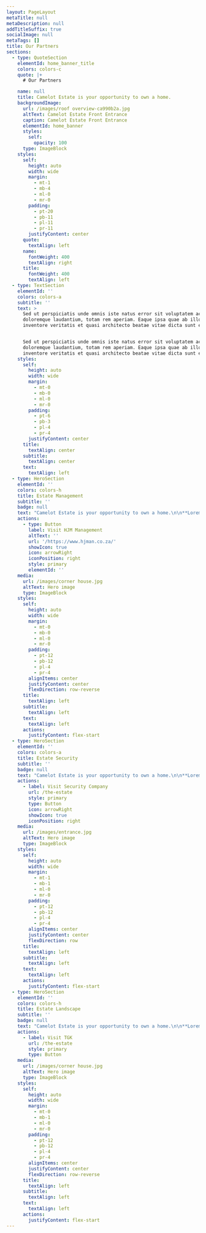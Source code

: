 ```yaml
---
layout: PageLayout
metaTitle: null
metaDescription: null
addTitleSuffix: true
socialImage: null
metaTags: []
title: Our Partners
sections:
  - type: QuoteSection
    elementId: home_banner_title
    colors: colors-c
    quote: |+
      # Our Partners

    name: null
    title: Camelot Estate is your opportunity to own a home.
    backgroundImage:
      url: /images/roof overview-ca990b2a.jpg
      altText: Camelot Estate Front Entrance
      caption: Camelot Estate Front Entrance
      elementId: home_banner
      styles:
        self:
          opacity: 100
      type: ImageBlock
    styles:
      self:
        height: auto
        width: wide
        margin:
          - mt-1
          - mb-4
          - ml-0
          - mr-0
        padding:
          - pt-20
          - pb-11
          - pl-11
          - pr-11
        justifyContent: center
      quote:
        textAlign: left
      name:
        fontWeight: 400
        textAlign: right
      title:
        fontWeight: 400
        textAlign: left
  - type: TextSection
    elementId: ''
    colors: colors-a
    subtitle: ''
    text: >
      Sed ut perspiciatis unde omnis iste natus error sit voluptatem accusantium
      doloremque laudantium, totam rem aperiam. Eaque ipsa quae ab illo
      inventore veritatis et quasi architecto beatae vitae dicta sunt explicabo.


      Sed ut perspiciatis unde omnis iste natus error sit voluptatem accusantium
      doloremque laudantium, totam rem aperiam. Eaque ipsa quae ab illo
      inventore veritatis et quasi architecto beatae vitae dicta sunt explicabo.
    styles:
      self:
        height: auto
        width: wide
        margin:
          - mt-0
          - mb-0
          - ml-0
          - mr-0
        padding:
          - pt-6
          - pb-3
          - pl-4
          - pr-4
        justifyContent: center
      title:
        textAlign: center
      subtitle:
        textAlign: center
      text:
        textAlign: left
  - type: HeroSection
    elementId: ''
    colors: colors-h
    title: Estate Management
    subtitle: ''
    badge: null
    text: "Camelot Estate is your opportunity to own a home.\n\n**Lorem Ipsum**\_is simply dummy text of the printing and typesetting industry. Lorem Ipsum has been the industry's standard dummy text ever since the 1500s, when an unknown printer took a galley of type and scrambled it to make a type specimen book. It has survived not only five centuries, but also the leap into electronic typesetting, remaining essentially unchanged.\n"
    actions:
      - type: Button
        label: Visit HJM Management
        altText: ''
        url: '/https://www.hjman.co.za/'
        showIcon: true
        icon: arrowRight
        iconPosition: right
        style: primary
        elementId: ''
    media:
      url: /images/corner house.jpg
      altText: Hero image
      type: ImageBlock
    styles:
      self:
        height: auto
        width: wide
        margin:
          - mt-0
          - mb-0
          - ml-0
          - mr-0
        padding:
          - pt-12
          - pb-12
          - pl-4
          - pr-4
        alignItems: center
        justifyContent: center
        flexDirection: row-reverse
      title:
        textAlign: left
      subtitle:
        textAlign: left
      text:
        textAlign: left
      actions:
        justifyContent: flex-start
  - type: HeroSection
    elementId: ''
    colors: colors-a
    title: Estate Security
    subtitle: ''
    badge: null
    text: "Camelot Estate is your opportunity to own a home.\n\n**Lorem Ipsum**\_is simply dummy text of the printing and typesetting industry. Lorem Ipsum has been the industry's standard dummy text ever since the 1500s, when an unknown printer took a galley of type and scrambled it to make a type specimen book. It has survived not only five centuries, but also the leap into electronic typesetting, remaining essentially unchanged.\n"
    actions:
      - label: Visit Security Company
        url: /the-estate
        style: primary
        type: Button
        icon: arrowRight
        showIcon: true
        iconPosition: right
    media:
      url: /images/entrance.jpg
      altText: Hero image
      type: ImageBlock
    styles:
      self:
        height: auto
        width: wide
        margin:
          - mt-1
          - mb-1
          - ml-0
          - mr-0
        padding:
          - pt-12
          - pb-12
          - pl-4
          - pr-4
        alignItems: center
        justifyContent: center
        flexDirection: row
      title:
        textAlign: left
      subtitle:
        textAlign: left
      text:
        textAlign: left
      actions:
        justifyContent: flex-start
  - type: HeroSection
    elementId: ''
    colors: colors-h
    title: Estate Landscape
    subtitle: ''
    badge: null
    text: "Camelot Estate is your opportunity to own a home.\n\n**Lorem Ipsum**\_is simply dummy text of the printing and typesetting industry. Lorem Ipsum has been the industry's standard dummy text ever since the 1500s, when an unknown printer took a galley of type and scrambled it to make a type specimen book. It has survived not only five centuries, but also the leap into electronic typesetting, remaining essentially unchanged.\n"
    actions:
      - label: Visit TGK
        url: /the-estate
        style: primary
        type: Button
    media:
      url: /images/corner house.jpg
      altText: Hero image
      type: ImageBlock
    styles:
      self:
        height: auto
        width: wide
        margin:
          - mt-0
          - mb-1
          - ml-0
          - mr-0
        padding:
          - pt-12
          - pb-12
          - pl-4
          - pr-4
        alignItems: center
        justifyContent: center
        flexDirection: row-reverse
      title:
        textAlign: left
      subtitle:
        textAlign: left
      text:
        textAlign: left
      actions:
        justifyContent: flex-start
---
```

